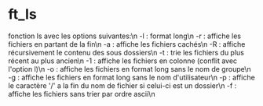 # ft_ls
fonction ls avec les options suivantes:\n
-l : format long\n
-r : affiche les fichiers en partant de la fin\n
-a : affiche les fichiers cachés\n
-R : affiche récursivement le contenu des sous dossiers\n
-t : trie les fichiers du plus récent au plus ancien\n
-1 : affiche les fichiers en colonne (conflit avec l'option l)\n
-o : affiche les fichiers en format long sans le nom de groupe\n
-g : affiche les fichiers en format long sans le nom d'utilisateur\n
-p : affiche le caractère '/' a la fin du nom de fichier si celui-ci est un dossier\n
-f : affiche les fichiers sans trier par ordre ascii\n
